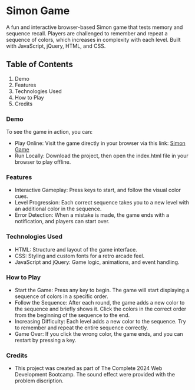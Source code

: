 <h1>Simon Game</h1>
<p>A fun and interactive browser-based Simon game that tests memory and sequence recall. Players are challenged to remember and repeat a sequence of colors, which increases in complexity with each level. Built with JavaScript, jQuery, HTML, and CSS.
</p>
<h2>Table of Contents</h2>
<ol>
  <li>Demo</li>
  <li>Features</li>
  <li>Technologies Used</li>
  <li>How to Play</li>
  <li>Credits</li>
</ol>
<h3>Demo</h3>
<p>To see the game in action, you can:</p>
<ul>
  <li>Play Online: Visit the game directly in your browser via this link: <a href="https://katerynagurina.github.io/SimonGame/">Simon Game </a></li>
  <li>Run Locally: Download the project, then open the index.html file in your browser to play offline.</li>
</ul>

<h3>Features</h3>
<ul>
  <li>Interactive Gameplay: Press keys to start, and follow the visual color cues.</li>
  <li>Level Progression: Each correct sequence takes you to a new level with an additional color in the sequence.</li>
  <li>Error Detection: When a mistake is made, the game ends with a notification, and players can start over.</li>
</ul>

<h3>Technologies Used</h3>
<ul>
  <li>HTML: Structure and layout of the game interface.</li>
  <li>CSS: Styling and custom fonts for a retro arcade feel.</li>
  <li>JavaScript and jQuery: Game logic, animations, and event handling.</li>
</ul>

<h3>How to Play</h3>
<ul>
  <li>Start the Game: Press any key to begin. The game will start displaying a sequence of colors in a specific order.</li>
  <li>Follow the Sequence: After each round, the game adds a new color to the sequence and briefly shows it. Click the colors in the correct order from the beginning of the sequence to the end.</li>
  <li>Increasing Difficulty: Each level adds a new color to the sequence. Try to remember and repeat the entire sequence correctly. </li>
  <li>Game Over: If you click the wrong color, the game ends, and you can restart by pressing a key. </li>
</ul>

<h3>Credits</h3>
<ul>
  <li>This project was created as part of The Complete 2024 Web Development Bootcamp. The sound effect were provided with the problem discription. </li>
</ul>
